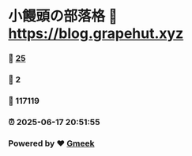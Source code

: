 # 小饅頭の部落格 :link: https://blog.grapehut.xyz 
### :page_facing_up: [25](https://blog.grapehut.xyz/tag.html) 
### :speech_balloon: 2 
### :hibiscus: 117119 
### :alarm_clock: 2025-06-17 20:51:55 
### Powered by :heart: [Gmeek](https://github.com/Meekdai/Gmeek)
